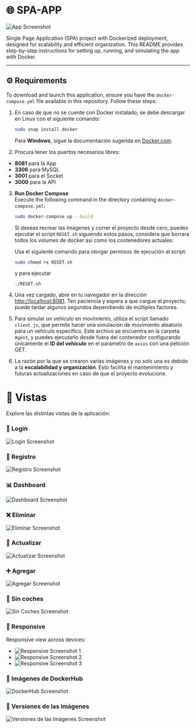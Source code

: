 # 🌐 SPA-APP

![App Screenshot](https://github.com/user-attachments/assets/7448c3d5-4048-4377-84a6-6d862d86ae06)

Single Page Application (SPA) project with Dockerized deployment, designed for scalability and efficient organization. This README provides step-by-step instructions for setting up, running, and simulating the app with Docker.

---

## ⚙️ Requirements

To download and launch this application, ensure you have the `docker-compose.yml` file available in this repository. Follow these steps:
  
1. En caso de que no se cuente con Docker instalado, se debe descargar en Linux con el siguiente comando:
   ```bash
   sudo snap install docker
   ```
   Para **Windows**, sigue la documentación sugerida en [Docker.com](https://www.docker.com/).

2. Procura tener los puertos necesarios libres:

- **8081** para la App
- **3306** para MySQL
- **3001** para el Socket
- **3000** para la API
  
3. **Run Docker Compose**  
   Execute the following command in the directory containing `docker-compose.yml`:
   ```bash
   sudo docker-compose up --build 
   ```
   Si deseas recrear las imágenes y correr el proyecto desde cero, puedes ejecutar el script `RESET.sh` siguiendo estos pasos, considera que borrara todos los volumes de docker asi como los contenedores actuales:

   Usa el siguiente comando para otorgar permisos de ejecución al script:
   ```bash
   sudo chmod +x RESET.sh
   ```
   y para ejecutar
   ```
   ./RESET.sh
   ```

4. Una vez cargado, abre en tu navegador en la dirección [http://localhost:8081](http://localhost:8081). Ten paciencia y espera a que cargue el proyecto; puede tardar algunos segundos dependiendo de múltiples factores.

5. Para simular un vehículo en movimiento, utiliza el script llamado `client.js`, que permite hacer una simulación de movimiento aleatorio para un vehículo específico. Este archivo se encuentra en la carpeta `Agent`, y puedes ejecutarlo desde fuera del contenedor configurando únicamente el **ID del vehículo** en el parámetro de `axios` con una petición GET.

6. La razón por la que se crearon varias imágenes y no solo una es debido a la **escalabilidad y organización**. Esto facilita el mantenimiento y futuras actualizaciones en caso de que el proyecto evolucione.

# 📸 Vistas

Explore las distintas vistas de la aplicación:

### 🔑 Login
![Login Screenshot](https://github.com/user-attachments/assets/c69f44bd-f762-41d7-a867-83b423ffe8ad)

### 📝 Registro
![Registro Screenshot](https://github.com/user-attachments/assets/57a26583-ee07-4ee4-8ea4-6df940406833)

### 📊 Dashboard
![Dashboard Screenshot](https://github.com/user-attachments/assets/e6981fee-655b-404a-b69c-63292daa4989)

### ❌ Eliminar
![Eliminar Screenshot](https://github.com/user-attachments/assets/f0fe7e08-0ba9-4777-878b-1cc6c6b921fc)

### 🔄 Actualizar
![Actualizar Screenshot](https://github.com/user-attachments/assets/7e640164-e052-4caf-945b-7ebdb9674745)

### ➕ Agregar
![Agregar Screenshot](https://github.com/user-attachments/assets/c7f240a0-061a-40d5-ab48-995640313a3b)

### 🚫 Sin coches
![Sin Coches Screenshot](https://github.com/user-attachments/assets/6cc181b4-df03-441c-a601-17abd535de9f)

### 📱 Responsive
Responsive view across devices:
- ![Responsive Screenshot 1](https://github.com/user-attachments/assets/495b78eb-e4fc-4ac0-8947-1e08ee28914e)
- ![Responsive Screenshot 2](https://github.com/user-attachments/assets/87bb1734-246e-4b63-8f50-76e145f04ebf)
- ![Responsive Screenshot 3](https://github.com/user-attachments/assets/2d97717b-a09a-4916-9eb7-4e4bf731083d)

### 🐳 Imágenes de DockerHub
![DockerHub Screenshot](https://github.com/user-attachments/assets/39e2c734-3b34-4a33-b594-4b4e9b74f3b8)

### 🔢 Versiones de las imágenes
![Versiones de las Imágenes Screenshot](https://github.com/user-attachments/assets/dfc6cfd7-4eb5-4f45-ab4f-dc9b2fb772c4)

